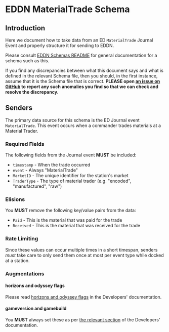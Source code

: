# EDDN MaterialTrade Schema

## Introduction
Here we document how to take data from an ED `MaterialTrade` Journal Event and
properly structure it for sending to EDDN.

Please consult [EDDN Schemas README](./README-EDDN-schemas.md) for general
documentation for a schema such as this.

If you find any discrepancies between what this document says and what is
defined in the relevant Schema file, then you should, in the first instance,
assume that it is the Schema file that is correct.
**PLEASE open
[an issue on GitHub](https://github.com/EDCD/EDDN/issues/new/choose)
to report any such anomalies you find so that we can check and resolve the
discrepancy.**

## Senders
The primary data source for this schema is the ED Journal event `MaterialTrade`.
This event occurs when a commander trades materials at a Material Trader.

### Required Fields
The following fields from the Journal event **MUST** be included:
- `timestamp` - When the trade occurred
- `event` - Always "MaterialTrade"
- `MarketID` - The unique identifier for the station's market
- `TraderType` - The type of material trader (e.g. "encoded", "manufactured", "raw")

### Elisions
You **MUST** remove the following key/value pairs from the data:
- `Paid` - This is the material that was paid for the trade
- `Received` - This is the material that was received for the trade

### Rate Limiting
Since these values can occur multiple times in a short timespan, senders
*must* take care to only send them once at most per event type while
docked at a station.

### Augmentations
#### horizons and odyssey flags
Please read [horizons and odyssey flags](../docs/Developers.md#horizons-and-odyssey-flags)
in the Developers' documentation.

#### gameversion and gamebuild
You **MUST** always set these as per [the relevant section](../docs/Developers.md#gameversions-and-gamebuild)
of the Developers' documentation. 
